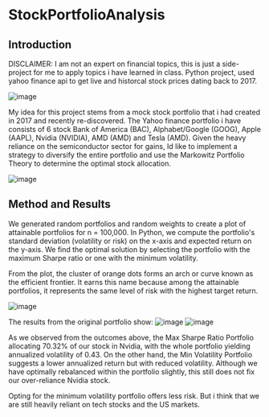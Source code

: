 # StockPortfolioAnalysis

## Introduction
DISCLAIMER: I am not an expert on financial topics, this is just a side-project for me to apply topics i have learned in class.
Python project, used yahoo finance api to get live and historcal stock prices dating back to 2017.

![image](https://github.com/amboym/StockPortfolioAnalysis/assets/162647158/e5a7828a-b229-4484-9734-485188d03725)

My idea for this project stems from a mock stock portfolio that i had created in 2017 and recently re-discovered. The Yahoo finance portfolio i have consists of 6 stock Bank of America (BAC), Alphabet/Google (GOOG), Apple (AAPL), Nvidia (NVIDIA), AMD (AMD) and Tesla (AMD). Given the heavy reliance on the semiconductor sector for gains, Id like to implement a strategy to diversify the entire portfolio and use the Markowitz Portfolio Theory to determine the optimal stock allocation.


![image](https://github.com/amboym/StockPortfolioAnalysis/assets/162647158/ee4ebf4d-43c1-47b8-a565-11696c1eac28)

## Method and Results
We generated random portfolios and random weights to create a plot of attainable portfolios for n = 100,000. In Python, we compute the portfolio's standard deviation (volatility or risk) on the x-axis and expected return on the y-axis. We find the optimal solution by selecting the portfolio with the maximum Sharpe ratio or one with the minimum volatility.

From the plot, the cluster of orange dots forms an arch or curve known as the efficient frontier. It earns this name because among the attainable portfolios, it represents the same level of risk with the highest target return.

![image](https://github.com/amboym/StockPortfolioAnalysis/assets/162647158/4033d379-2922-428f-85f3-536cefe5163a)

The results from the original portfolio show:
![image](https://github.com/amboym/StockPortfolioAnalysis/assets/162647158/a46b9c1b-ce7f-4a13-83be-6541ead0fda1)
![image](https://github.com/amboym/StockPortfolioAnalysis/assets/162647158/2fc0f5b8-db13-43c6-922f-57281f7022d9)

As we observed from the outcomes above, the Max Sharpe Ratio Portfolio allocating  70.32% of our stock in Nvidia, with the whole portfolio yielding annualized volatility of 0.43. On the other hand, the Min Volatility Portfolio suggests a lower annualized return but with reduced volatility. Although we have optimally rebalanced within the portfolio slightly, this still does not fix our over-reliance Nvidia stock.

Opting for the minimum volatility portfolio offers less risk. But i think that we are still heavily reliant on tech stocks and the US markets.


